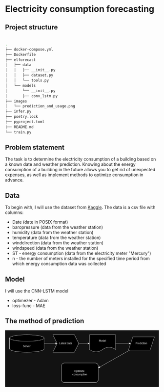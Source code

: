 # Electricity consumption forecasting
## Project structure
```bash

.
├── docker-compose.yml
├── Dockerfile
├── elforecast
│   ├── data
│   │   ├── __init__.py
│   │   ├── dataset.py
│   │   └── tools.py
│   └── models
│       └── __init__.py
│       ├── conv_lstm.py
├── images
│   └── prediction_and_usage.png
├── infer.py
├── poetry.lock
├── pyproject.toml
├── README.md
└── train.py
```
## Problem statement
The task is to determine the electricity consumption of a building based on a known date and weather prediction.
Knowing about the energy consumption of a building in the future allows you to get rid of unexpected expenses, as well as implement methods to optimize consumption in advance.
## Data
To begin with, I will use the dataset from [Kaggle](https://www.kaggle.com/competitions/copy-of-challenge23/data). 
The data is a csv file with columns:
* Date (date in POSIX format)
* baropressure (data from the weather station)
* humidity (data from the weather station)
* temperature (data from the weather station)
* winddirection (data from the weather station)
* windspeed (data from the weather station)
* ST - energy consumption (data from the electricity meter "Mercury")
* n - the number of meters installed for the specified time period from which energy consumption data was collected

## Model
I will use the CNN-LSTM model
* optimezer - Adam
* loss-func - MAE
## The method of prediction
![prediction_and_usage](/images/prediction_and_usage.png)
